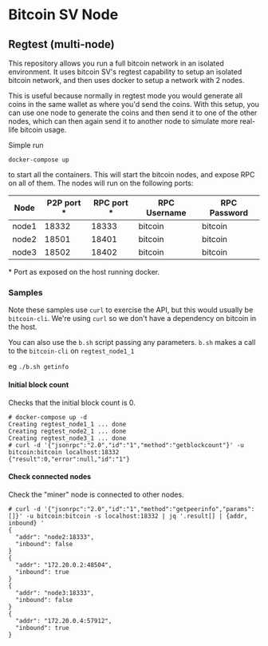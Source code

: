 # Bitcoin SV Node

## Regtest (multi-node)

This repository allows you run a full bitcoin network in an isolated environment. It uses bitcoin SV's regtest capability to setup an isolated bitcoin network, and then uses docker to setup a network with 2 nodes.

This is useful because normally in regtest mode you would generate all coins in the same wallet as where you'd send the coins. With this setup, you can use one node to generate the coins and then send it to one of the other nodes, which can then again send it to another node to simulate more real-life bitcoin usage.

Simple run

```
docker-compose up
```

to start all the containers. This will start the bitcoin nodes, and expose RPC on all of them. The nodes will run on the following ports:

| Node  | P2P port \* | RPC port \* | RPC Username | RPC Password |
| ----- | ----------- | ----------- | ------------ | ------------ |
| node1 | 18332       | 18333       | bitcoin      | bitcoin      |
| node2 | 18501       | 18401       | bitcoin      | bitcoin      |
| node3 | 18502       | 18402       | bitcoin      | bitcoin      |

\* Port as exposed on the host running docker.

### Samples

Note these samples use `curl` to exercise the API, but this would usually be `bitcoin-cli`. We're using `curl` so we don't have a dependency on bitcoin in the host.

You can also use the `b.sh` script passing any parameters. `b.sh` makes a call to the `bitcoin-cli` on `regtest_node1_1`

eg `./b.sh getinfo`

#### Initial block count

Checks that the initial block count is 0.

```
# docker-compose up -d
Creating regtest_node1_1 ... done
Creating regtest_node2_1 ... done
Creating regtest_node3_1 ... done
# curl -d '{"jsonrpc":"2.0","id":"1","method":"getblockcount"}' -u bitcoin:bitcoin localhost:18332
{"result":0,"error":null,"id":"1"}
```

#### Check connected nodes

Check the "miner" node is connected to other nodes.

```
# curl -d '{"jsonrpc":"2.0","id":"1","method":"getpeerinfo","params":[]}' -u bitcoin:bitcoin -s localhost:18332 | jq '.result[] | {addr, inbound} '
{
  "addr": "node2:18333",
  "inbound": false
}
{
  "addr": "172.20.0.2:48504",
  "inbound": true
}
{
  "addr": "node3:18333",
  "inbound": false
}
{
  "addr": "172.20.0.4:57912",
  "inbound": true
}
```
